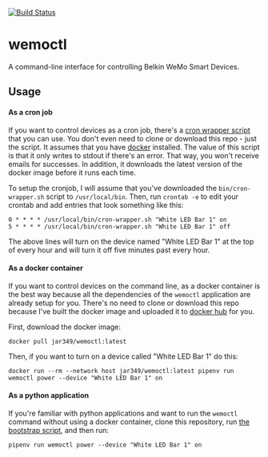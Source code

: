 [![Build Status](https://travis-ci.com/jar349/wemoctl.svg?branch=master)](https://travis-ci.com/jar349/wemoctl)

# wemoctl
A command-line interface for controlling Belkin WeMo Smart Devices.

## Usage
#### As a cron job
If you want to control devices as a cron job, there's a [cron wrapper script](https://github.com/jar349/wemoctl/blob/master/bin/cron-wrapper.sh)
that you can use.  You don't even need to clone or download this repo - just the script. It assumes that you have 
[docker](https://docs.docker.com/install/) installed.  The value of this script is that it only writes to stdout if 
there's an error.  That way, you won't receive emails for successes.  In addition, it downloads the latest version of
the docker image before it runs each time.

To setup the cronjob, I will assume that you've downloaded the `bin/cron-wrapper.sh` script to `/usr/local/bin`.  Then,
run `crontab -e` to edit your crontab and add entries that look something like this:
```
0 * * * * /usr/local/bin/cron-wrapper.sh "White LED Bar 1" on
5 * * * * /usr/local/bin/cron-wrapper.sh "White LED Bar 1" off
```
The above lines will turn on the device named "White LED Bar 1" at the top of every hour and will turn it off five
minutes past every hour.

#### As a docker container
If you want to control devices on the command line, as a docker container is the best way because all the dependencies
of the `wemoctl` application are already setup for you.  There's no need to clone or download this repo because I've 
built the docker image and uploaded it to [docker hub](https://hub.docker.com/r/jar349/wemoctl) for you.

First, download the docker image:
```
docker pull jar349/wemoctl:latest
```
Then, if you want to turn on a device called "White LED Bar 1" do this:
```
docker run --rm --network host jar349/wemoctl:latest pipenv run wemoctl power --device "White LED Bar 1" on
```

#### As a python application
If you're familiar with python applications and want to run the `wemoctl` command without using a docker container, 
clone this repository, run [the bootstrap script](https://github.com/jar349/wemoctl/blob/master/script/bootstrap), and
then run:
```
pipenv run wemoctl power --device "White LED Bar 1" on
```
